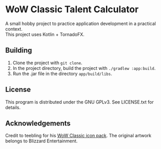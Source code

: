 # WoW Classic Talent Calculator
A small hobby project to practice application development in a practical context.             
This project uses Kotlin + TornadoFX.

## Building
1. Clone the project with `git clone`.
2. In the project directory, build the project with `./gradlew :app:build`.
3. Run the .jar file in the directory `app/build/libs`.
                                                       
## License
This program is distributed under the GNU GPLv3. See LICENSE.txt for details.

## Acknowledgements
Credit to teebling for his [WoW Classic icon pack](https://www.warcrafttavern.com/community/art-resources/icon-pack-2000-wow-vanilla-classic-icons-in-png/).
The original artwork belongs to Blizzard Entertainment.